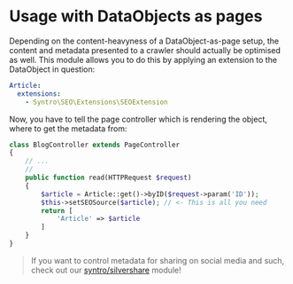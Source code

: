 # Usage with DataObjects as pages

Depending on the content-heavyness of a DataObject-as-page setup, the content
and metadata presented to a crawler should actually be optimised as well.
This module allows you to do this by applying an extension to the DataObject
in question:

```yaml
Article:
  extensions:
    - Syntro\SEO\Extensions\SEOExtension
```

Now, you have to tell the page controller which is rendering the object, where
to get the metadata from:

```php
class BlogController extends PageController
{
    // ...
    //
    public function read(HTTPRequest $request)
    {
        $article = Article::get()->byID($request->param('ID'));
        $this->setSEOSource($article); // <- This is all you need
        return [
            'Article' => $article
        ]
    }
}
```

> If you want to control metadata for sharing on social media and such, check
> out our [syntro/silvershare](https://github.com/syntro-opensource/silvershare)
module!
